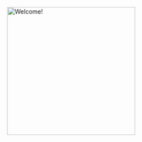 <img src="[https://i.imgur.com/dTYwdG1.gif](https://user-images.githubusercontent.com/114590291/204157950-d503f15a-8aeb-475a-bbe8-7843650488a9.gif)" alt="Welcome!" width="300"/>












